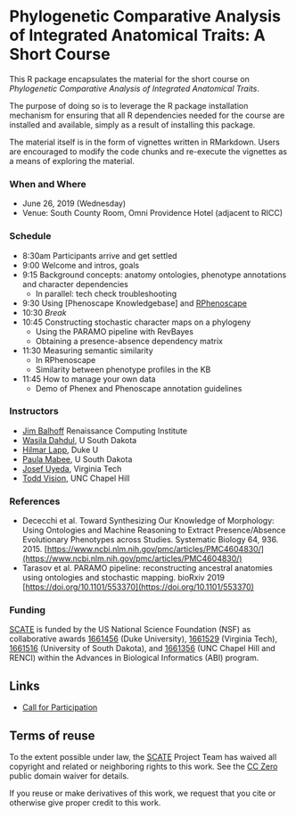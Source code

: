 # Phylogenetic Comparative Analysis of Integrated Anatomical Traits: A Short Course

This R package encapsulates the material for the short course on _Phylogenetic Comparative Analysis of Integrated Anatomical Traits_.

The purpose of doing so is to leverage the R package installation mechanism for ensuring that all R dependencies needed for the course are installed and available, simply as a result of installing this package.

The material itself is in the form of vignettes written in RMarkdown. Users are encouraged to modify the code chunks and re-execute the vignettes as a means of exploring the material.

### When and Where

- June 26, 2019 (Wednesday) 
- Venue: South County Room, Omni Providence Hotel (adjacent to RICC)

### Schedule
* 8:30am	Participants arrive and get settled
* 9:00	Welcome and intros, goals
* 9:15	Background concepts: anatomy ontologies, phenotype annotations and character dependencies
    - In parallel: tech check troubleshooting
* 9:30	Using [Phenoscape Knowledgebase] and [RPhenoscape]
* 10:30	_Break_
* 10:45	Constructing stochastic character maps on a phylogeny
    - Using the PARAMO pipeline with RevBayes
    - Obtaining a presence-absence dependency matrix
* 11:30	Measuring semantic similarity
    - In RPhenoscape
    - Similarity between phenotype profiles in the KB
* 11:45	How to manage your own data
    - Demo of Phenex and Phenoscape annotation guidelines
    
### Instructors
- [Jim Balhoff](https://orcid.org/0000-0002-8688-6599) Renaissance Computing Institute
- [Wasila Dahdul](https://scholar.google.com/citations?user=qHfrfGwAAAAJ&hl=en), U South Dakota
- [Hilmar Lapp](https://scholars.duke.edu/person/Hilmar.Lapp), Duke U
- [Paula Mabee](https://www.usd.edu/faculty-and-staff/Paula-Mabee), U South Dakota
- [Josef Uyeda](https://www.uyedalab.com/), Virginia Tech
- [Todd Vision](https://orcid.org/0000-0002-6133-2581), UNC Chapel Hill

### References
- Dececchi et al. Toward Synthesizing Our Knowledge of Morphology: Using Ontologies and Machine Reasoning to Extract Presence/Absence Evolutionary Phenotypes across Studies. Systematic Biology 64, 936. 2015. [https://www.ncbi.nlm.nih.gov/pmc/articles/PMC4604830/](https://www.ncbi.nlm.nih.gov/pmc/articles/PMC4604830/)
- Tarasov et al. PARAMO pipeline: reconstructing ancestral anatomies using ontologies and stochastic mapping. bioRxiv 2019 [https://doi.org/10.1101/553370](https://doi.org/10.1101/553370)

### Funding
[SCATE] is funded by the US National Science Foundation (NSF) as collaborative awards [1661456] (Duke University), [1661529] (Virginia Tech), [1661516] (University of South Dakota), and [1661356] (UNC Chapel Hill and RENCI) within the Advances in Biological Informatics (ABI) program.

    
## Links

* [Call for Participation]

## Terms of reuse

To the extent possible under law, the [SCATE] Project Team has waived all copyright and related or neighboring rights to this work. See the [CC Zero] public domain waiver for details.

If you reuse or make derivatives of this work, we request that you cite or otherwise give proper credit to this work.

[Call for Participation]: https://scate.phenoscape.org/2019-workshop-cfp.html
[SCATE]: http://scate.phenoscape.org
[CC Zero]: https://creativecommons.org/publicdomain/zero/1.0/
[RPhenoscape]: http://rphenoscape.phenoscape.org/
[Evolution Meetings]: https://www.evolutionmeetings.org/evolution-2019---providence.html
[1661456]: https://nsf.gov/awardsearch/showAward?AWD_ID=1661456
[1661529]: https://nsf.gov/awardsearch/showAward?AWD_ID=1661529
[1661356]: https://nsf.gov/awardsearch/showAward?AWD_ID=1661356
[1661516]: https://nsf.gov/awardsearch/showAward?AWD_ID=1661516

